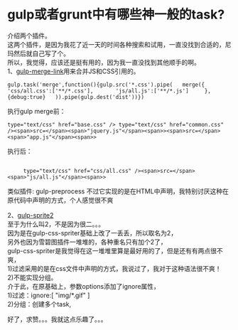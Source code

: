 # gulp或者grunt中有哪些神一般的task?

介绍两个插件。  
这两个插件，是因为我花了近一天的时间各种搜索和试用，一直没找到合适的，尼玛然后就自己写了个。  
所以，我觉得，应该还是挺有用的，因为我一直没找到其他顺手的啊。  
1、[gulp-merge-link](https://www.npmjs.com/package/gulp-merge-link)用来合并JS和CSS引用的。  


```
gulp.task('merge',function(){gulp.src('*.css').pipe(   merge({       'css/all.css':['**/*.css'],       'js/all.js':['**/*.js']     },{debug:true}   )).pipe(gulp.dest('dist'))})
```

执行gulp merge前：  

```
type="text/css" href="base.css" /> type="text/css" href="common.css" /><span>src=</span><span>"jquery.js"</span><span>><span>src=</span><span>"app.js"</span><span>>

```

执行后：  

```

     type="text/css" href="css/all.css" /><span>src=</span><span>"js/all.js"</span><span>>

```

类似插件: gulp-preprocess 不过它实现的是在HTML中声明，我特别讨厌这种在原代码中声明的方式，个人感觉很不爽  

2、[gulp-sprite2](https://www.npmjs.com/package/gulp-sprite2)  
至于为什么叫2，不是因为很二。。。  
因为是在gulp-css-spriter基础上改了一丢丢，所以取名为2，  
另外也因为雪碧图插件一堆堆的，各种重名只有加个2了，  
gulp-css-spriter是我觉得在这一堆堆里算是最好用的了，但是还有有两点很不爽，  
1)过滤采用的是在css文件中声明的方式，我说过了，我对于这种语法很不爽！  
2)不能实现分组。  
介于此，在原基础上，参数options添加了ignore属性，  
1)过滤：ignore:[ "img/*.gif" ]  
2)分组：创建多个task,  

好了，求赞。。。我就这点乐趣了。。。